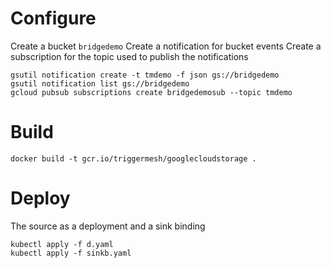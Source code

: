 
# Configure

Create a bucket `bridgedemo`
Create a notification for bucket events
Create a subscription for the topic used to publish the notifications

```
gsutil notification create -t tmdemo -f json gs://bridgedemo
gsutil notification list gs://bridgedemo
gcloud pubsub subscriptions create bridgedemosub --topic tmdemo
```

# Build

```
docker build -t gcr.io/triggermesh/googlecloudstorage .
```

# Deploy

The source as a deployment and a sink binding

```
kubectl apply -f d.yaml
kubectl apply -f sinkb.yaml
```
